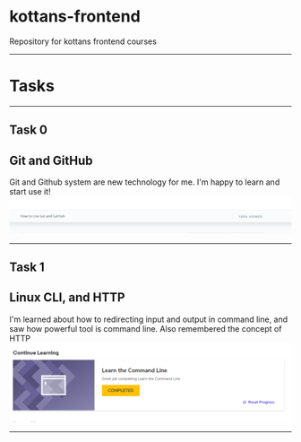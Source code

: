 # kottans-frontend
Repository for kottans frontend courses

***
# Tasks
***

## Task 0
## Git and GitHub
Git and Github system are new technology for me. I'm happy to learn and start use it!
![howtoUseGit](https://github.com/StebeLski/kottans-frontend/blob/master/img/howtouseGit.PNG)

***
## Task 1
## Linux CLI, and HTTP
I'm learned about how to redirecting input and output in command line, and saw how powerful tool is command line. Also remembered the concept of HTTP
![commandLine](https://github.com/StebeLski/kottans-frontend/blob/master/img/commandLine.PNG)

***




